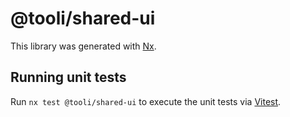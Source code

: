 # @tooli/shared-ui

This library was generated with [Nx](https://nx.dev).

## Running unit tests

Run `nx test @tooli/shared-ui` to execute the unit tests via [Vitest](https://vitest.dev/).
